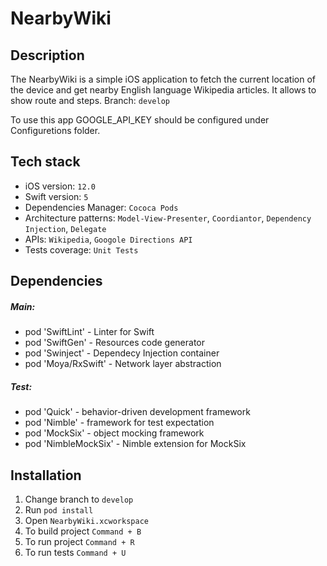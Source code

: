 # NearbyWiki

## Description
The NearbyWiki is a simple iOS application to fetch the current location of the device and get nearby English language Wikipedia articles. It allows to show route and steps.
Branch: `develop`

To use this app GOOGLE_API_KEY should be configured under Configuretions folder.

## Tech stack
- iOS version: `12.0`
- Swift version: `5`
- Dependencies Manager: `Cococa Pods`
- Architecture patterns: `Model-View-Presenter`, `Coordiantor`, `Dependency Injection`, `Delegate`
- APIs: `Wikipedia`, `Googole Directions API`
- Tests coverage: `Unit Tests`

## Dependencies
##### Main: 
- pod 'SwiftLint' - Linter for Swift
- pod 'SwiftGen' - Resources code generator
- pod 'Swinject' - Dependecy Injection container
- pod 'Moya/RxSwift' - Network layer abstraction

##### Test:
- pod 'Quick' - behavior-driven development framework
- pod 'Nimble' - framework for test expectation
- pod 'MockSix' -  object mocking framework
- pod 'NimbleMockSix' - Nimble extension for MockSix

## Installation
1. Change branch to `develop`
1. Run `pod install`
2. Open `NearbyWiki.xcworkspace`
3. To build project `Command + B`
3. To run project `Command + R`
4. To run tests `Command + U`
